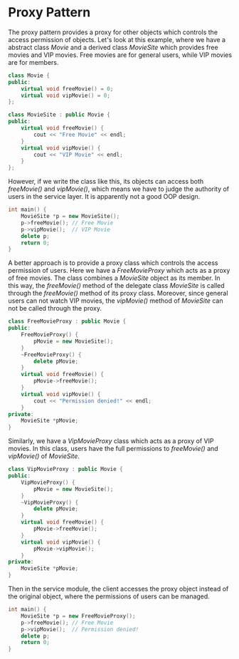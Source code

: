 # Proxy Pattern

The proxy pattern provides a proxy for other objects which controls the access permission of objects. Let's look at this example, where we have a abstract class *Movie* and a derived class *MovieSite* which provides free movies and VIP movies. Free movies are for general users, while VIP movies are for members.

```cpp
class Movie {
public:
    virtual void freeMovie() = 0;
    virtual void vipMovie() = 0;
};

class MovieSite : public Movie {
public:
    virtual void freeMovie() {
        cout << "Free Movie" << endl;
    }
    virtual void vipMovie() {
        cout << "VIP Movie" << endl;
    }
};
```

However, if we write the class like this, its objects can access both *freeMovie()* and *vipMovie()*, which means we have to judge the authority of users in the service layer. It is apparently not a good OOP design.

```cpp
int main() {
    MovieSite *p = new MovieSite();
    p->freeMovie();	// Free Movie
    p->vipMovie();	// VIP Movie
    delete p;
    return 0;
}
```

A better approach is to provide a proxy class which controls the access permission of users. Here we have a *FreeMovieProxy* which acts as a proxy of free movies. The class combines a *MovieSite* object as its member. In this way, the *freeMovie()* method of the delegate class *MovieSite* is called through the *freeMovie()* method of its proxy class. Moreover, since general users can not watch VIP movies, the *vipMovie()* method of *MovieSite* can not be called through the proxy.

```cpp
class FreeMovieProxy : public Movie {
public:
    FreeMovieProxy() {
        pMovie = new MovieSite();
    }
    ~FreeMovieProxy() {
        delete pMovie;
    }
    virtual void freeMovie() {
        pMovie->freeMovie();
    }
    virtual void vipMovie() {
        cout << "Permission denied!" << endl;
    }
private:
    MovieSite *pMovie;
}
```

Similarly, we have a *VipMovieProxy* class which acts as a proxy of VIP movies. In this class, users have the full permissions to *freeMovie()* and *vipMovie()* of *MovieSite*.

```cpp
class VipMovieProxy : public Movie {
public:
    VipMovieProxy() {
        pMovie = new MovieSite();
    }
    ~VipMovieProxy() {
        delete pMovie;
    }
    virtual void freeMovie() {
        pMovie->freeMovie();
    }
    virtual void vipMovie() {
        pMovie->vipMovie();
    }
private:
    MovieSite *pMovie;
}
```

Then in the service module, the client accesses the proxy object instead of the original object, where the permissions of users can be managed.

```cpp
int main() {
    MovieSite *p = new FreeMovieProxy();
    p->freeMovie();	// Free Movie
    p->vipMovie();	// Permission denied!
    delete p;
    return 0;
}
```


